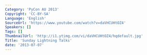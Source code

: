 ```yaml
---
Category: 'PyCon AU 2013'
Copyright: 'CC-BY-SA'
Language: 'English'
SourceUrl: 'https://www.youtube.com/watch?v=daVHCUHtOZ4'
Speakers: []
Tags: []
ThumbnailUrl: 'http://i1.ytimg.com/vi/daVHCUHtOZ4/hqdefault.jpg'
Title: 'Sunday Lightning Talks'
date: '2013-07-07'
---
```

